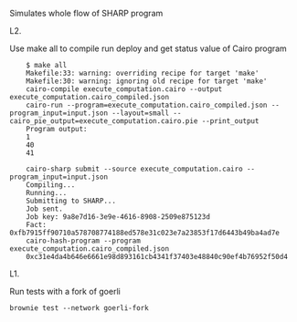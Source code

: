 Simulates whole flow of SHARP program


L2. 

Use make all to compile run deploy and get status value of Cairo program

        $ make all
        Makefile:33: warning: overriding recipe for target 'make'
        Makefile:30: warning: ignoring old recipe for target 'make'
        cairo-compile execute_computation.cairo --output execute_computation.cairo_compiled.json
        cairo-run --program=execute_computation.cairo_compiled.json --program_input=input.json --layout=small --cairo_pie_output=execute_computation.cairo.pie --print_output
        Program output:
        1
        40
        41

        cairo-sharp submit --source execute_computation.cairo --program_input=input.json
        Compiling...
        Running...
        Submitting to SHARP...
        Job sent.
        Job key: 9a8e7d16-3e9e-4616-8908-2509e875123d
        Fact: 0xfb7915ff90710a578708774188ed578e31c023e7a23853f17d6443b49ba4ad7e
        cairo-hash-program --program execute_computation.cairo_compiled.json
        0xc31e4da4b646e6661e98d893161cb4341f37403e48840c90ef4b76952f50d4


L1. 

Run tests with a fork of goerli

    brownie test --network goerli-fork